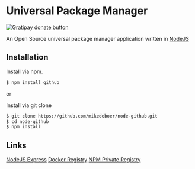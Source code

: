 # Universal Package Manager

<span class="badge-gratipay"><a href="https://gratipay.com/Universal-Package-Manager/"><img src="https://img.shields.io/badge/gratipay-donate-yellow.svg" alt="Gratipay donate button" /></a></span>

An Open Source universal package manager application written in [NodeJS](https://www.nodejs.org/)

## Installation

Install via npm.

```bash
$ npm install github
```

or

Install via git clone

```bash
$ git clone https://github.com/mikedeboer/node-github.git
$ cd node-github
$ npm install
```

## Links
[NodeJS Express](https://code.visualstudio.com/tutorials/nodejs-deployment/express)
[Docker Registry](https://github.com/mafintosh/docker-registry-server)
[NPM Private Registry](https://github.com/cnpm/cnpmjs.org/wiki/Deploy-a-private-npm-registry-in-5-minutes)